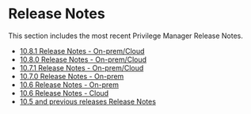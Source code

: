 [title]: # (Release Notes)
[tags]: # (read me)
[priority]: # (30000)
# Release Notes

This section includes the most recent Privilege Manager Release Notes.

* [10.8.1 Release Notes - On-prem/Cloud](10.8.1-combined.md)
* [10.8.0 Release Notes - On-prem/Cloud](10.8-combined.md)
* [10.7.1 Release Notes - On-prem/Cloud](10.7.1-combined.md)
* [10.7.0 Release Notes - On-prem](10.7-on-prem.md)
* [10.6 Release Notes - On-prem](10.6-on-prem.md)
* [10.6 Release Notes - Cloud](10.6-cloud.md)
* [10.5 and previous releases Release Notes](10.5-prior.md)
